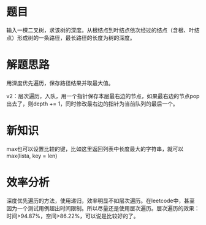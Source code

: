 # 题目
输入一棵二叉树，求该树的深度。从根结点到叶结点依次经过的结点（含根、叶结点）形成树的一条路径，最长路径的长度为树的深度。
# 解题思路
用深度优先遍历，保存路径结果并取最大值。

v2：层次遍历，入队，用一个指针保存本层最右边的节点，如果最右边的节点pop出去了，则depth += 1，同时修改最右边的指针为当前队列的最后一个。
# 新知识
max也可以设置比较的键，比如这里返回列表中长度最大的字符串，就可以max(lista, key = len)
# 效率分析
深度优先遍历的方法，使用递归，效率明显不如层次遍历。在leetcode中，甚至因为一个测试用例超出时间限制。所以尽量还是使用层次遍历。层次遍历的效果：时间>94.87%，空间>86.22%，可以说是比较好的了。